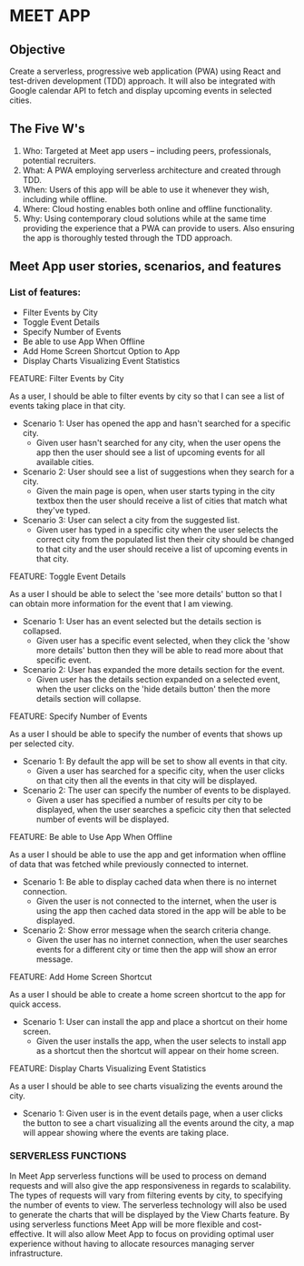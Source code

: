 # MEET APP

## Objective
  Create a serverless, progressive web application (PWA) using React and test-driven development (TDD) approach. It will also be integrated with Google calendar API to fetch and display upcoming events in selected cities.

## The Five W's
  1. Who: Targeted at Meet app users – including peers, professionals, potential recruiters.
  2. What: A PWA employing serverless architecture and created through TDD.
  3. When: Users of this app will be able to use it whenever they wish, including while offline.
  4. Where: Cloud hosting enables both online and offline functionality.
  5. Why: Using contemporary cloud solutions while at the same time providing the experience that a PWA can provide to users. Also ensuring the app is thoroughly tested through the TDD approach. 

## Meet App user stories, scenarios, and features

### List of features: 
  - Filter Events by City
  - Toggle Event Details
  - Specify Number of Events
  - Be able to use App When Offline
  - Add Home Screen Shortcut Option to App
  - Display Charts Visualizing Event Statistics

FEATURE: Filter Events by City

As a user, I should be able to filter events by city so that I can see a list of events taking place in that city. 
  - Scenario 1: User has opened the app and hasn't searched for a specific city.
    - Given user hasn't searched for any city, when the user opens the app then the user should see a list of upcoming events for all available cities.
  - Scenario 2: User should see a list of suggestions when they search for a city. 
    - Given the main page is open, when user starts typing in the city textbox then the user should receive a list of cities that match what they've typed. 
  - Scenario 3: User can select a city from the suggested list.
    - Given user has typed in a specific city when the user selects the correct city from the populated list then their city should be changed to that city and the user should receive a list of upcoming events in that city.

FEATURE: Toggle Event Details

As a user I should be able to select the 'see more details' button so that I can obtain more information for the event that I am viewing. 
  - Scenario 1: User has an event selected but the details section is collapsed.
    - Given user has a specific event selected, when they click the 'show more details' button then they will be able to read more about that specific event.
  - Scenario 2: User has expanded the more details section for the event.
    - Given user has the details section expanded on a selected event, when the user clicks on the 'hide details button' then the more details section will collapse. 

FEATURE: Specify Number of Events

As a user I should be able to specify the number of events that shows up per selected city. 
  - Scenario 1: By default the app will be set to show all events in that city. 
    - Given a user has searched for a specific city, when the user clicks on that city then all the events in that city will be displayed. 
  - Scenario 2: The user can specify the number of events to be displayed.
    - Given a user has specified a number of results per city to be displayed, when the user searches a speficic city then that selected number of events will be displayed. 

FEATURE: Be able to Use App When Offline

As a user I should be able to use the app and get information when offline of data that was fetched while previously connected to internet. 
  - Scenario 1: Be able to display cached data when there is no internet connection.
    - Given the user is not connected to the internet, when the user is using the app then cached data stored in the app will be able to be displayed. 
  - Scenario 2: Show error message when the search criteria change.
    - Given the user has no internet connection, when the user searches events for a different city or time then the app will show an error message. 

FEATURE: Add Home Screen Shortcut

As a user I should be able to create a home screen shortcut to the app for quick access.
  - Scenario 1: User can install the app and place a shortcut on their home screen.
    - Given the user installs the app, when the user selects to install app as a shortcut then the shortcut will appear on their home screen.
    
FEATURE: Display Charts Visualizing Event Statistics

As a user I should be able to see charts visualizing the events around the city.
  - Scenario 1: Given user is in the event details page, when a user clicks the button to see a chart visualizing all the events around the city, a map will appear showing where the events are taking place.


### SERVERLESS FUNCTIONS

In Meet App serverless functions will be used to process on demand requests and will also give the app responsiveness in regards to scalability. The types of requests will vary from filtering events by city, to specifying the number of events to view. The serverless technology will also be used to generate the charts that will be displayed by the View Charts feature. 
By using serverless functions Meet App will be more flexible and cost-effective. It will also allow Meet App to focus on providing optimal user experience without having to allocate resources managing server infrastructure. 
